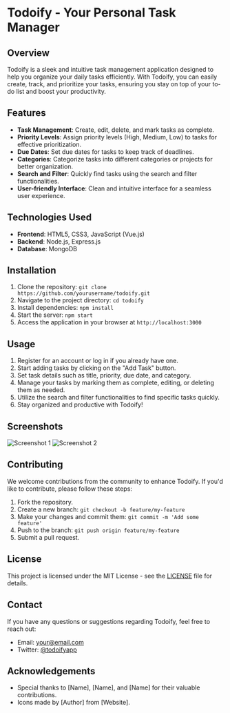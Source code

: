 # Todoify - Your Personal Task Manager

## Overview
Todoify is a sleek and intuitive task management application designed to help you organize your daily tasks efficiently. With Todoify, you can easily create, track, and prioritize your tasks, ensuring you stay on top of your to-do list and boost your productivity.

## Features
- **Task Management**: Create, edit, delete, and mark tasks as complete.
- **Priority Levels**: Assign priority levels (High, Medium, Low) to tasks for effective prioritization.
- **Due Dates**: Set due dates for tasks to keep track of deadlines.
- **Categories**: Categorize tasks into different categories or projects for better organization.
- **Search and Filter**: Quickly find tasks using the search and filter functionalities.
- **User-friendly Interface**: Clean and intuitive interface for a seamless user experience.

## Technologies Used
- **Frontend**: HTML5, CSS3, JavaScript (Vue.js)
- **Backend**: Node.js, Express.js
- **Database**: MongoDB

## Installation
1. Clone the repository: `git clone https://github.com/yourusername/todoify.git`
2. Navigate to the project directory: `cd todoify`
3. Install dependencies: `npm install`
4. Start the server: `npm start`
5. Access the application in your browser at `http://localhost:3000`

## Usage
1. Register for an account or log in if you already have one.
2. Start adding tasks by clicking on the "Add Task" button.
3. Set task details such as title, priority, due date, and category.
4. Manage your tasks by marking them as complete, editing, or deleting them as needed.
5. Utilize the search and filter functionalities to find specific tasks quickly.
6. Stay organized and productive with Todoify!

## Screenshots
![Screenshot 1](screenshots/screenshot1.png)
![Screenshot 2](screenshots/screenshot2.png)

## Contributing
We welcome contributions from the community to enhance Todoify. If you'd like to contribute, please follow these steps:
1. Fork the repository.
2. Create a new branch: `git checkout -b feature/my-feature`
3. Make your changes and commit them: `git commit -m 'Add some feature'`
4. Push to the branch: `git push origin feature/my-feature`
5. Submit a pull request.

## License
This project is licensed under the MIT License - see the [LICENSE](LICENSE) file for details.

## Contact
If you have any questions or suggestions regarding Todoify, feel free to reach out:
- Email: [your@email.com](mailto:your@email.com)
- Twitter: [@todoifyapp](https://twitter.com/todoifyapp)

## Acknowledgements
- Special thanks to [Name], [Name], and [Name] for their valuable contributions.
- Icons made by [Author] from [Website].



